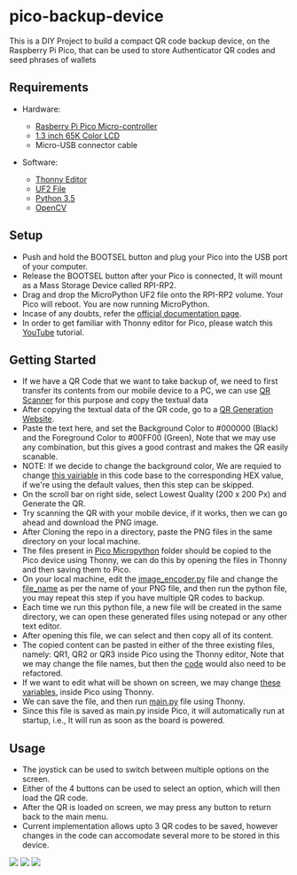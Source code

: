 # pico-backup-device
This is a DIY Project to build a compact QR code backup device, on the Raspberry Pi Pico, that can be used to store Authenticator QR codes and seed phrases of wallets
## Requirements

* Hardware:
  * [Rasberry Pi Pico Micro-controller](https://www.raspberrypi.org/products/raspberry-pi-pico/) 
  * [1.3 inch 65K Color LCD](https://www.waveshare.com/pico-lcd-1.3.htm)
  * Micro-USB connector cable
 
* Software:
  * [Thonny Editor](https://thonny.org/)
  * [UF2 File](https://github.com/waveshare/Pico_code/blob/main/Python/pico_micropython_20210121.uf2)
  * [Python 3.5](https://www.python.org/downloads/release/python-350/)
  * [OpenCV](https://www.geeksforgeeks.org/how-to-install-opencv-for-python-in-windows/)
 
## Setup
* Push and hold the BOOTSEL button and plug your Pico into the USB port of your computer.
* Release the BOOTSEL button after your Pico is connected, It will mount as a Mass Storage Device called RPI-RP2.
* Drag and drop the MicroPython UF2 file onto the RPI-RP2 volume. Your Pico will reboot. You are now running MicroPython.
* Incase of any doubts, refer the [official documentation page](https://www.raspberrypi.org/documentation/rp2040/getting-started/#getting-started-with-micropython).
* In order to get familiar with Thonny editor for Pico, please watch this [YouTube](https://www.youtube.com/watch?v=_ouzuI_ZPLs) tutorial.

## Getting Started
* If we have a QR Code that we want to take backup of, we need to first transfer its contents from our mobile device to a PC, we can use [QR Scanner](https://webqr.com/) for this purpose and copy the textual data
* After copying the textual data of the QR code, go to a [QR Generation Website](https://www.qrcode-monkey.com/#text).
* Paste the text here, and set the Background Color to #000000 (Black) and the Foreground Color to #00FF00 (Green), Note that we may use any combination, but this gives a good contrast and makes the QR easily scanable.
* NOTE: If we decide to change the background color, We are requied to change [this vairiable](./Pico%20Micropython/lcd_lib.py#L165) in this code base to the corresponding HEX value, if we're using the default values, then this step can be skipped.
* On the scroll bar on right side, select Lowest Quality (200 x 200 Px) and Generate the QR.
* Try scanning the QR with your mobile device, if it works, then we can go ahead and download the PNG image.
* After Cloning the repo in a directory, paste the PNG files in the same directory on your local machine.
* The files present in [Pico Micropython](./Pico%20Micropython) folder should be copied to the Pico device using Thonny, we can do this by opening the files in Thonny and then saving them to Pico.
* On your local machine, edit the [image_encoder.py](./image_encoder.py) file and change the [file_name](./image_encoder.py#L22) as per the name of your PNG file, and then run the python file, you may repeat this step if you have multiple QR codes to backup.
* Each time we run this python file, a new file will be created in the same directory, we can open these generated files using notepad or any other text editor.
* After opening this file, we can select and then copy all of its content.
* The copied content can be pasted in either of the three existing files, namely: QR1, QR2 or QR3 inside Pico using the Thonny editor, Note that we may change the file names, but then the [code](./Pico%20Micropython/main.py) would also need to be refactored.
* If we want to edit what will be shown on screen, we may change [these variables](./Pico%20Micropython/main.py#L23), inside Pico using Thonny.
* We can save the file, and then run [main.py](./Pico%20Micropython/main.py) file using Thonny.
* Since this file is saved as main.py inside Pico, it will automatically run at startup, i.e., It will run as soon as the board is powered.

## Usage
* The joystick can be used to switch between multiple options on the screen.
* Either of the 4 buttons can be used to select an option, which will then load the QR code.
* After the QR is loaded on screen, we may press any button to return back to the main menu.
* Current implementation allows upto 3 QR codes to be saved, however changes in the code can accomodate several more to be stored in this device.

![](https://i.imgur.com/4GrSexl.jpeg)
![](https://i.imgur.com/9V6lAMO.jpeg)
![](https://i.imgur.com/uZ9ymey.jpeg)

